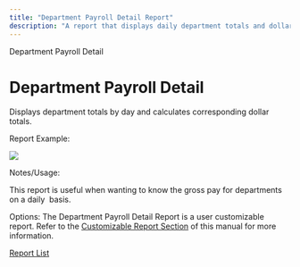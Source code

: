 ```yaml
---
title: "Department Payroll Detail Report"
description: "A report that displays daily department totals and dollar amounts for payroll analysis, with customizable options."
---
```


Department Payroll Detail

# Department Payroll Detail

Displays department totals by day and calculates corresponding dollar totals.

Report Example:

![](/img/Department_Payroll_Detail.gif)

Notes/Usage:

This report is useful when wanting to know the gross pay for departments on a daily  basis.

Options: The Department Payroll Detail Report is a user customizable report. Refer to the [Customizable Report Section](../../User_Customizable_Reports.md) of this manual for more information.

[Report List](../Report_List.md)

